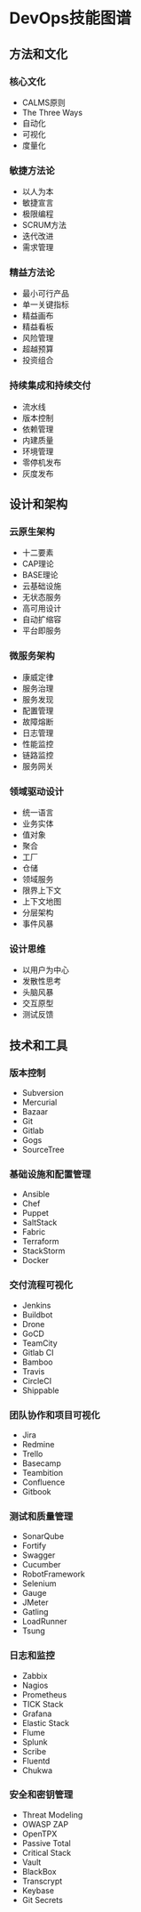 # DevOps技能图谱


## 方法和文化

### 核心文化
- CALMS原则
- The Three Ways
- 自动化
- 可视化
- 度量化

### 敏捷方法论
- 以人为本
- 敏捷宣言
- 极限编程
- SCRUM方法
- 迭代改进
- 需求管理

### 精益方法论
- 最小可行产品
- 单一关键指标
- 精益画布
- 精益看板
- 风险管理
- 超越预算
- 投资组合

### 持续集成和持续交付
- 流水线
- 版本控制
- 依赖管理
- 内建质量
- 环境管理
- 零停机发布
- 灰度发布


## 设计和架构

### 云原生架构
- 十二要素
- CAP理论
- BASE理论
- 云基础设施
- 无状态服务
- 高可用设计
- 自动扩缩容
- 平台即服务

### 微服务架构
- 康威定律
- 服务治理
- 服务发现
- 配置管理
- 故障熔断
- 日志管理
- 性能监控
- 链路监控
- 服务网关

### 领域驱动设计
- 统一语言
- 业务实体
- 值对象
- 聚合
- 工厂
- 仓储
- 领域服务
- 限界上下文
- 上下文地图
- 分层架构
- 事件风暴

### 设计思维
- 以用户为中心
- 发散性思考
- 头脑风暴
- 交互原型
- 测试反馈


## 技术和工具

### 版本控制
- Subversion
- Mercurial
- Bazaar
- Git
- Gitlab
- Gogs
- SourceTree

### 基础设施和配置管理
- Ansible
- Chef
- Puppet
- SaltStack
- Fabric
- Terraform
- StackStorm
- Docker

### 交付流程可视化
- Jenkins
- Buildbot
- Drone
- GoCD
- TeamCity
- Gitlab CI
- Bamboo
- Travis
- CircleCI
- Shippable

### 团队协作和项目可视化
- Jira
- Redmine
- Trello
- Basecamp
- Teambition
- Confluence
- Gitbook

### 测试和质量管理
- SonarQube
- Fortify
- Swagger
- Cucumber
- RobotFramework
- Selenium
- Gauge
- JMeter
- Gatling
- LoadRunner
- Tsung

### 日志和监控
- Zabbix
- Nagios
- Prometheus
- TICK Stack
- Grafana
- Elastic Stack
- Flume
- Splunk
- Scribe
- Fluentd
- Chukwa

### 安全和密钥管理
- Threat Modeling
- OWASP ZAP
- OpenTPX
- Passive Total
- Critical Stack
- Vault
- BlackBox
- Transcrypt
- Keybase
- Git Secrets

